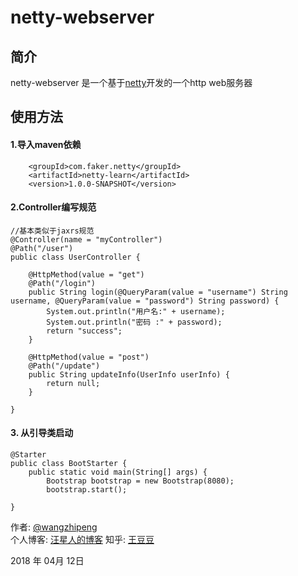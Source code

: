 # netty-webserver

## 简介
netty-webserver 是一个基于[netty](https://github.com/netty/netty)开发的一个http web服务器

## 使用方法
#### 1.导入maven依赖
```
    <groupId>com.faker.netty</groupId>
    <artifactId>netty-learn</artifactId>
    <version>1.0.0-SNAPSHOT</version>
```
#### 2.Controller编写规范
```
//基本类似于jaxrs规范
@Controller(name = "myController")
@Path("/user")
public class UserController {

    @HttpMethod(value = "get")
    @Path("/login")
    public String login(@QueryParam(value = "username") String username, @QueryParam(value = "password") String password) {
        System.out.println("用户名:" + username);
        System.out.println("密码 :" + password);
        return "success";
    }

    @HttpMethod(value = "post")
    @Path("/update")
    public String updateInfo(UserInfo userInfo) {
        return null;
    }

}
```

#### 3. 从引导类启动
```
@Starter
public class BootStarter {
    public static void main(String[] args) {
        Bootstrap bootstrap = new Bootstrap(8080);
        bootstrap.start();

}
```

作者: [@wangzhipeng](https://github.com/caicai457614705)  
个人博客: [汪星人的博客](https://caicai457614705.github.io/)
知乎: [王豆豆](https://www.zhihu.com/people/wang-dou-dou-81-79)

2018 年 04月 12日 

